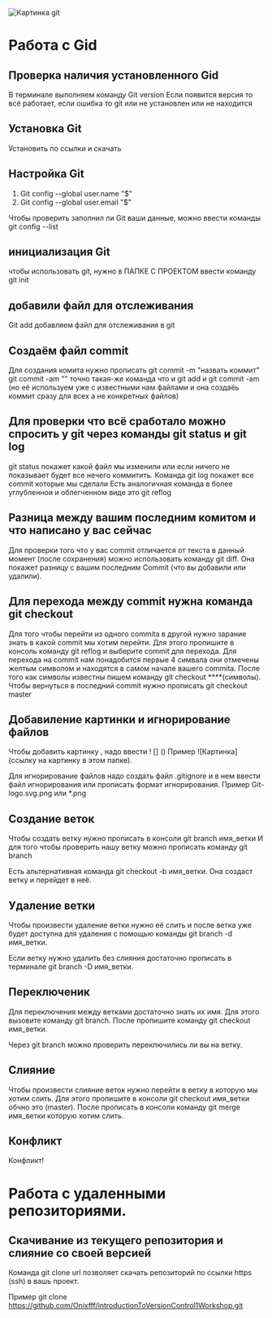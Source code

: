 ![Картинка git](Git-logo.svg.png)
# Работа с Gid

## Проверка наличия установленного Gid

В терминале выполняем команду Git version
Если появится версия то всё работает, если ошибка то git или не установлен или не находится

## Установка Git

Установить по ссылки и скачать

## Настройка Git

1. Git config --global user.name "$"
2. Git config --global user.email "$"

Чтобы проверить заполнил ли Git ваши данные, можно ввести команды git config --list

## инициализация Git

чтобы использовать git, нужно в ПАПКЕ С ПРОЕКТОМ ввести команду git init

## добавили файл для отслеживания 

Git add добавляем файл для отслеживания в git

## Создаём файл commit 

Для создания комита нужно прописать git commit -m "назвать коммит"
git commit -am "" точно такая-же команда что и git add и git commit -am (но её используем уже с известными нам файлами и она создаёь коммит сразу для всех а не конкретных файлов)

## Для проверки что всё сработало можно спросить у git через команды git status и git log

git status покажет какой файл мы изменили или если ничего не показывает будет все нечего коммитить. 
Команда git log покажет все commit которые мы сделали
Есть аналогичная команда в более углубленнои и облегченном виде это git reflog

## Разница между вашим последним комитом и что написано у вас сейчас

Для проверки того что у вас commit отличается от текста в данный момент (после сохранения) можно использовать команду git diff. Она покажет разницу с вашим последним Commit (что вы добавили или удалили).

## Для перехода между commit нужна команда git checkout

Для того чтобы перейти из одного commita в другой нужно зарание знать в какой commit мы хотим перейти. Для этого пропишите в консоль команду git reflog и выберите commit для перехода. Для перехода на commit нам понадобится первые 4 симвала они отмечены желтым символом и находятся в самом начале вашего commita.
После того как символы известны пишем команду git checkout ****(символы). Чтобы вернуться в последний commit нужно прописать git checkout master

## Добавиление картинки и игнорирование файлов

Чтобы добавить картинку , надо ввести ! [] ()
Пример
![Картинка](ссылку на картинку в этом папке).

Для игнорирование файлов надо создать файл .gitignore и в нем ввести файл игнорирования или прописать формат игнорирования. 
Пример
Git-logo.svg.png или *.png

## Cоздание веток

Чтобы создать ветку нужно прописать в консоли git branch имя_ветки
И для того чтобы проверить нашу ветку можно прописать команду git branch

Есть альтернативная команда git checkout -b имя_ветки. Она создаст ветку и перейдет в неё.

## Удаление ветки

Чтобы произвести удаление ветки нужно её слить и после ветка уже будет доступна для удаления с помощью команды git branch -d имя_ветки.

Если ветку нужно удалить без слияния достаточно прописать в терминале git branch -D имя_ветки.

## Переключеник

Для переключения между ветками достаточно знать их имя. Для этого вызовите команду git branch. После пропишите команду git checkout имя_ветки.

Через git branch можно проверить переключились ли вы на ветку.

## Слияние

Чтобы произвести слияние веток нужно перейти в ветку в которую мы хотим слить. Для этого пропишите в консоли git checkout имя_ветки обчно это (master). После прописать в консоли команду git merge имя_ветки которую хотим слить.

## Конфликт

Конфликт!

# Работа с удаленными репозиториями.

## Скачивание из текущего репозитория и слияние со своей версией
Команда git clone url позволяет скачать репозиторий по ссылки https (ssh) в вашь проект.

Пример git clone https://github.com/Onixfff/introductionToVersionControl1Workshop.git